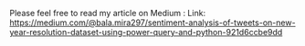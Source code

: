 Please feel free to read my article on Medium : 
Link: https://medium.com/@bala.mira297/sentiment-analysis-of-tweets-on-new-year-resolution-dataset-using-power-query-and-python-921d6ccbe9dd
